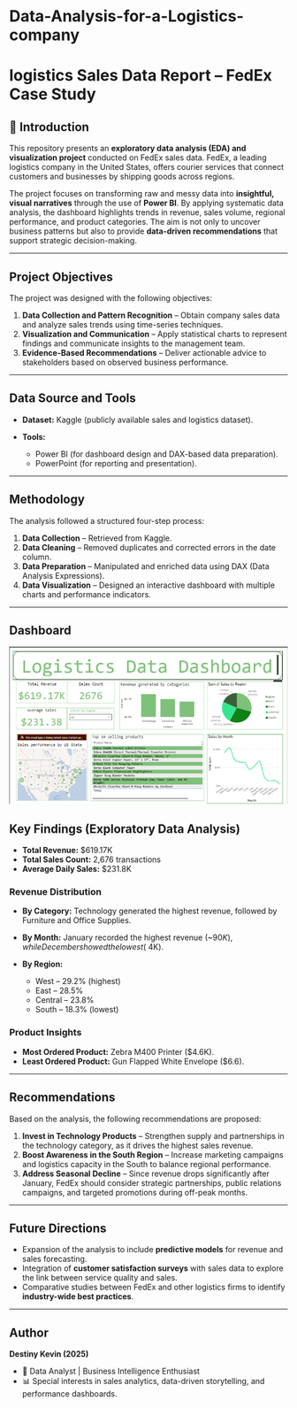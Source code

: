 # Data-Analysis-for-a-Logistics-company



# logistics Sales Data Report – FedEx Case Study

## 📖 Introduction

This repository presents an **exploratory data analysis (EDA) and visualization project** conducted on FedEx sales data. FedEx, a leading logistics company in the United States, offers courier services that connect customers and businesses by shipping goods across regions.

The project focuses on transforming raw and messy data into **insightful, visual narratives** through the use of **Power BI**. By applying systematic data analysis, the dashboard highlights trends in revenue, sales volume, regional performance, and product categories. The aim is not only to uncover business patterns but also to provide **data-driven recommendations** that support strategic decision-making.

---

## Project Objectives

The project was designed with the following objectives:

1. **Data Collection and Pattern Recognition** – Obtain company sales data and analyze sales trends using time-series techniques.
2. **Visualization and Communication** – Apply statistical charts to represent findings and communicate insights to the management team.
3. **Evidence-Based Recommendations** – Deliver actionable advice to stakeholders based on observed business performance.

---

## Data Source and Tools

* **Dataset:** Kaggle (publicly available sales and logistics dataset).
* **Tools:**

  * Power BI (for dashboard design and DAX-based data preparation).
  * PowerPoint (for reporting and presentation).

---

## Methodology

The analysis followed a structured four-step process:

1. **Data Collection** – Retrieved from Kaggle.
2. **Data Cleaning** – Removed duplicates and corrected errors in the date column.
3. **Data Preparation** – Manipulated and enriched data using DAX (Data Analysis Expressions).
4. **Data Visualization** – Designed an interactive dashboard with multiple charts and performance indicators.

---
## Dashboard 
![Project Results](https://github.com/KevDes22/Data-Analysis-for-a-Logistics-company/blob/main/LOGISTICS.png)

##  Key Findings (Exploratory Data Analysis)

* **Total Revenue:** $619.17K
* **Total Sales Count:** 2,676 transactions
* **Average Daily Sales:** $231.8K

### Revenue Distribution

* **By Category:** Technology generated the highest revenue, followed by Furniture and Office Supplies.
* **By Month:** January recorded the highest revenue (~$90K), while December showed the lowest (~$4K).
* **By Region:**

  * West – 29.2% (highest)
  * East – 28.5%
  * Central – 23.8%
  * South – 18.3% (lowest)

### Product Insights

* **Most Ordered Product:** Zebra M400 Printer ($4.6K).
* **Least Ordered Product:** Gun Flapped White Envelope ($6.6).

---

##  Recommendations

Based on the analysis, the following recommendations are proposed:

1. **Invest in Technology Products** – Strengthen supply and partnerships in the technology category, as it drives the highest sales revenue.
2. **Boost Awareness in the South Region** – Increase marketing campaigns and logistics capacity in the South to balance regional performance.
3. **Address Seasonal Decline** – Since revenue drops significantly after January, FedEx should consider strategic partnerships, public relations campaigns, and targeted promotions during off-peak months.

---

##  Future Directions

* Expansion of the analysis to include **predictive models** for revenue and sales forecasting.
* Integration of **customer satisfaction surveys** with sales data to explore the link between service quality and sales.
* Comparative studies between FedEx and other logistics firms to identify **industry-wide best practices**.

---



##  Author

**Destiny Kevin (2025)**

* 💼 Data Analyst | Business Intelligence Enthusiast
* 📊 Special interests in sales analytics, data-driven storytelling, and performance dashboards.


